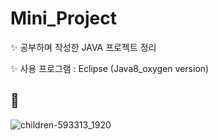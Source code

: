 # Mini_Project

✨ 공부하며 작성한 JAVA 프로젝트 정리

✨ 사용 프로그램
: Eclipse (Java8_oxygen version)

## 🌱

![children-593313_1920](https://user-images.githubusercontent.com/51469989/111755480-7c07ca00-88dc-11eb-9e09-091ca9c46fed.jpg)

